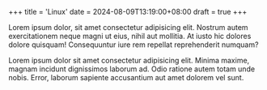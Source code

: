 +++
title = 'Linux'
date = 2024-08-09T13:19:00+08:00
draft = true
+++

Lorem ipsum dolor, sit amet consectetur adipisicing elit. Nostrum autem exercitationem neque magni ut eius, nihil aut mollitia. At iusto hic dolores dolore quisquam! Consequuntur iure rem repellat reprehenderit numquam?

Lorem ipsum dolor sit amet consectetur adipisicing elit. Minima maxime, magnam incidunt dignissimos laborum ad. Odio ratione autem totam unde nobis. Error, laborum sapiente accusantium aut amet dolorem vel sunt.
